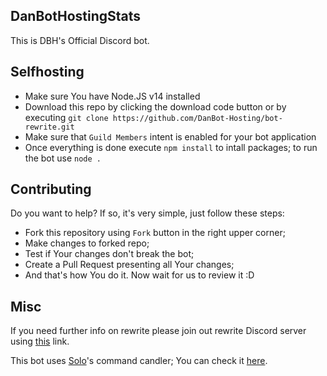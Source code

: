 ## DanBotHostingStats

This is DBH's Official Discord bot.

## Selfhosting

- Make sure You have Node.JS v14 installed
- Download this repo by clicking the download code button or by executing `git clone https://github.com/DanBot-Hosting/bot-rewrite.git`
- Make sure that `Guild Members` intent is enabled for your bot application
- Once everything is done execute `npm install` to intall packages; to run the bot use `node .`

## Contributing

Do you want to help? If so, it's very simple, just follow these steps:

- Fork this repository using `Fork` button in the right upper corner;
- Make changes to forked repo;
- Test if Your changes don't break the bot;
- Create a Pull Request presenting all Your changes;
- And that's how You do it. Now wait for us to review it :D

## Misc

If you need further info on rewrite please join out rewrite Discord server using [this](https://discord.gg/V3KvPQET5v) link.

This bot uses [Solo](https://github.com/Hadimhz)'s command candler; You can check it [here](https://github.com/Hadimhz/Discord-Bot).
